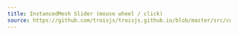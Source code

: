 ```yaml
---
title: InstancedMesh Slider (mouse wheel / click)
source: https://github.com/troisjs/troisjs.github.io/blob/master/src/components/sliders/Slider1.vue
---
```


<ClientOnly>
  <Dyn folder="sliders" component="Slider1" />
</ClientOnly>
